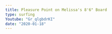 ```yaml
---
title: Pleasure Point on Melissa's 8'6" Board
type: surfing
Youtube: "Gr_qlgbdrKI"
date: "2020-01-18"
---
```

